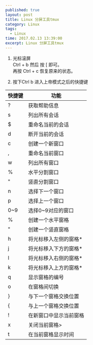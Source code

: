 ```yaml
---
published: true
layout: post
title: Linux 分屏工具tmux
category: Linux
tags: 
  - Linux
time: 2017.02.13 13:39:00
excerpt: Linux 分屏工具tmux
---
```


1. 光标滚屏  
Ctrl + b   然后 按 [ 即可。  
再按 Ctrl + c 恢复原来的状态。

2. 按下Ctrl b 进入上帝模式之后的快捷键

快捷键 | 功能
-------|-----
? | 获取帮助信息
s | 列出所有会话
$ | 重命名当前的会话
d | 断开当前的会话
c | 创建一个新窗口
, | 重命名当前窗口
w | 列出所有窗口
% | 水平分割窗口
" | 竖直分割窗口
n | 选择下一个窗口
p | 选择上一个窗口
0~9 | 选择0~9对应的窗口
% | 创建一个水平窗格
" | 创建一个竖直窗格
h | 将光标移入左侧的窗格*
j | 将光标移入下方的窗格*
l | 将光标移入右侧的窗格*
k | 将光标移入上方的窗格*
q | 显示窗格的编号
o | 在窗格间切换
} | 与下一个窗格交换位置
{ | 与上一个窗格交换位置
! | 在新窗口中显示当前窗格
x | 关闭当前窗格> 
t | 在当前窗格显示时间